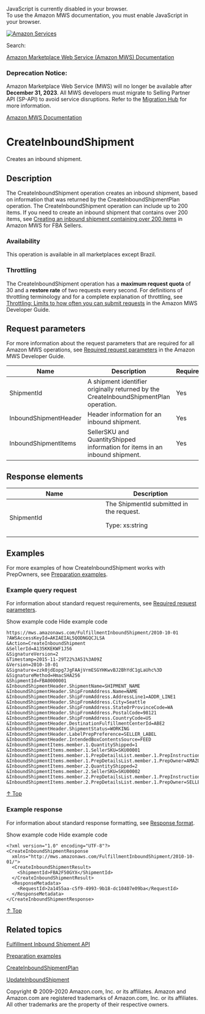 <div id="MWSDX_noscript">

JavaScript is currently disabled in your browser.  
To use the Amazon MWS documentation, you must enable JavaScript in your
browser.

</div>

<div id="MWSDX_divtop">

[![Amazon
Services](https://images-na.ssl-images-amazon.com/images/G/08/mwsportal/fr_FR/amazonservices.gif "Amazon Services")](http://services.amazon.fr)

<div id="MWSDX_search">

<span id="MWSDX_searchlbl">Search:</span>

</div>

  
<span id="MWSDX_titlebar">[Amazon Marketplace Web Service (Amazon MWS)
Documentation](https://developer.amazonservices.fr/gp/mws/docs.html)</span>
<span id="MWSDX_dep_notice"></span>

### Deprecation Notice:

Amazon Marketplace Web Service (MWS) will no longer be available after
**December 31, 2023**. All MWS developers must migrate to Selling
Partner API (SP-API) to avoid service disruptions. Refer to the
[Migration
Hub](https://developer-docs.amazon.com/sp-api/page/migration-hub) for
more information.

</div>

<div id="MWSDX_divbottom">

<div id="MWSDX_divleft">

<div id="MWSDX_toc">

</div>

</div>

<div id="MWSDX_divright">

<div id="MWSDX_content">

<span id="MWSDX_breadcrumbs">[Amazon MWS
Documentation](https://developer.amazonservices.fr/gp/mws/docs.html)</span>

<div id="FBAInbound_CreateInboundShipment" class="nested0">

# CreateInboundShipment

<div class="body">

<span class="ph">Creates an inbound shipment.</span>

</div>

<div id="Description" class="topic concept nested1">

## Description

<div class="body conbody">

<div class="section">

The <span class="keyword apiname">CreateInboundShipment</span> operation
creates an inbound shipment, based on information that was returned by
the <span class="keyword apiname">CreateInboundShipmentPlan</span>
operation. The <span
class="keyword apiname">CreateInboundShipment</span> operation can
include up to 200 items. If you need to create an inbound shipment that
contains over 200 items, see
<a href="../fba_guide/FBAGuide_CreateShipment200Items.md" class="xref">Creating an inbound shipment containing over 200 items</a>
in <span class="ph">Amazon MWS for FBA Sellers</span>.

</div>

<div class="section">

### Availability

This operation is available in all marketplaces except Brazil.

</div>

<div class="section">

### Throttling

The <span class="keyword apiname">CreateInboundShipment</span> operation
has a **maximum request quota** of 30 and a **restore rate** of two
requests every second. <span class="ph">For definitions of throttling
terminology and for a complete explanation of throttling, see
<a href="../dev_guide/DG_Throttling.md" class="xref">Throttling: Limits to how often you can submit requests</a>
in the <span class="ph">Amazon MWS Developer Guide</span>.</span>

</div>

</div>

</div>

<div id="RequestParameters" class="topic reference nested1">

## Request parameters

<div class="body refbody">

<div class="section">

<span class="ph">For more information about the request parameters that
are required for all <span class="ph">Amazon MWS</span> operations, see
<a href="../dev_guide/DG_RequiredRequestParameters.md" class="xref">Required request parameters</a>
in the <span class="ph">Amazon MWS Developer Guide</span>.</span>

</div>

<div class="tablenoborder">

| Name                                                        | Description                                                                                                                                                                      | Required | Values                                                                                                                                                                                                                                      |
|-------------------------------------------------------------|----------------------------------------------------------------------------------------------------------------------------------------------------------------------------------|----------|---------------------------------------------------------------------------------------------------------------------------------------------------------------------------------------------------------------------------------------------|
| <span class="keyword parmname">ShipmentId</span>            | <span class="ph">A shipment identifier originally returned by the <span class="keyword apiname">CreateInboundShipmentPlan</span> operation.</span>                               | Yes      | <span class="ph">Type: xs:string</span>                                                                                                                                                                                                     |
| <span class="keyword parmname">InboundShipmentHeader</span> | <span class="ph">Header information for an inbound shipment. </span>                                                                                                             | Yes      | Type: <a href="FBAInbound_Datatypes.md#InboundShipmentHeader" class="xref" title="Inbound shipment information used to create and update inbound shipments.">InboundShipmentHeader</a>                                                    |
| <span class="keyword parmname">InboundShipmentItems</span>  | <span class="ph"><span class="keyword parmname">SellerSKU</span> and <span class="keyword parmname">QuantityShipped</span> information for items in an inbound shipment. </span> | Yes      | Type: <a href="FBAInbound_Datatypes.md#InboundShipmentItem" class="xref" title="Item information for an inbound shipment. Submitted with a call to the CreateInboundShipment or UpdateInboundShipment operation.">InboundShipmentItem</a> |

</div>

</div>

</div>

<div id="ResponseElements" class="topic reference nested1">

## Response elements

<div class="body refbody">

<div class="tablenoborder">

<table id="ResponseElements__ResponseElementsTable" class="table" data-cellpadding="4" data-cellspacing="0" data-summary="" data-frame="border" data-border="1" data-rules="all">
<colgroup>
<col style="width: 50%" />
<col style="width: 50%" />
</colgroup>
<thead class="thead" data-align="left">
<tr class="header row">
<th id="d34735e295" class="entry" data-valign="top" width="19.083969465648853%">Name</th>
<th id="d34735e298" class="entry" data-valign="top" width="80.91603053435115%">Description</th>
</tr>
</thead>
<tbody class="tbody">
<tr class="odd row">
<td class="entry" data-valign="top" width="19.083969465648853%" headers="d34735e295 "><span class="keyword parmname">ShipmentId</span></td>
<td class="entry" data-valign="top" width="80.91603053435115%" headers="d34735e298 "><span class="ph">The <span class="keyword parmname">ShipmentId</span> submitted in the request.</span>
<p><span class="ph">Type: xs:string</span></p></td>
</tr>
</tbody>
</table>

</div>

</div>

</div>

<div id="Examples" class="topic reference nested1">

## Examples

<div class="body refbody">

<div class="section">

For more examples of how <span
class="keyword apiname">CreateInboundShipment</span> works with <span
class="keyword parmname">PrepOwners</span>, see
<a href="FBAInbound_PreparationExamples.md" class="xref" title="These examples demonstrate how to create separate shipments for items that have different PrepOwners for the same PrepInstruction, and show how errors can result if the same instruction is given to two owners in the same shipment.">Preparation examples</a>.

</div>

<div class="section">

### Example query request

<span class="ph">For information about standard request requirements,
see
<a href="../dev_guide/DG_RequiredRequestParameters.md" class="xref">Required request parameters</a>.</span>

<span class="ph expander"> <span class="keyword parmname xshow">Show
example code</span> <span class="keyword parmname xhide">Hide example
code</span> </span>

<div class="sectiondiv content">

``` pre
https://mws.amazonaws.com/FulfillmentInboundShipment/2010-10-01
?AWSAccessKeyId=AKIAEIAL5QODNGQCJLSA
&Action=CreateInboundShipment
&SellerId=A135KKEKWF1J56
&SignatureVersion=2
&Timestamp=2015-11-29T22%3A51%3A09Z
&Version=2010-10-01
&Signature=zzk0jdEopg7JgFAAjVrmESGYHKwvBJ2BhYdC1gLaUhc%3D
&SignatureMethod=HmacSHA256
&ShipmentId=FBA0000001
&InboundShipmentHeader.ShipmentName=SHIPMENT_NAME
&InboundShipmentHeader.ShipFromAddress.Name=NAME
&InboundShipmentHeader.ShipFromAddress.AddressLine1=ADDR_LINE1
&InboundShipmentHeader.ShipFromAddress.City=Seattle
&InboundShipmentHeader.ShipFromAddress.StateOrProvinceCode=WA
&InboundShipmentHeader.ShipFromAddress.PostalCode=98121
&InboundShipmentHeader.ShipFromAddress.CountryCode=US
&InboundShipmentHeader.DestinationFulfillmentCenterId=ABE2
&InboundShipmentHeader.ShipmentStatus=WORKING
&InboundShipmentHeader.LabelPrepPreference=SELLER_LABEL
&InboundShipmentHeader.IntendedBoxContentsSource=FEED
&InboundShipmentItems.member.1.QuantityShipped=1
&InboundShipmentItems.member.1.SellerSKU=SKU00001
&InboundShipmentItems.member.1.PrepDetailsList.member.1.PrepInstruction=Taping 
&InboundShipmentItems.member.1.PrepDetailsList.member.1.PrepOwner=AMAZON
&InboundShipmentItems.member.2.QuantityShipped=2
&InboundShipmentItems.member.2.SellerSKU=SKU00002
&InboundShipmentItems.member.2.PrepDetailsList.member.1.PrepInstruction=Taping 
&InboundShipmentItems.member.2.PrepDetailsList.member.1.PrepOwner=SELLER
```

<a href="#Examples" class="xref">↑ Top</a>

</div>

</div>

<div class="section">

### Example response

<span class="ph">For information about standard response formatting, see
<a href="../dev_guide/DG_ResponseFormat.md" class="xref">Response format</a>.</span>

<span class="ph expander"> <span class="keyword parmname xshow">Show
example code</span> <span class="keyword parmname xhide">Hide example
code</span> </span>

<div class="sectiondiv content">

``` pre
<?xml version="1.0" encoding="UTF-8"?>
<CreateInboundShipmentResponse
  xmlns="http://mws.amazonaws.com/FulfillmentInboundShipment/2010-10-01/">
  <CreateInboundShipmentResult>
    <ShipmentId>FBA2F50GYX</ShipmentId>
  </CreateInboundShipmentResult>
  <ResponseMetadata>
    <RequestId>2a1455aa-c5f9-4993-9b18-dc10407e09ba</RequestId>
  </ResponseMetadata>
</CreateInboundShipmentResponse>
```

<a href="#Examples" class="xref">↑ Top</a>

</div>

</div>

</div>

</div>

<div id="RelatedTopics" class="topic nested1">

## Related topics

<div class="body">

<a href="../fba_inbound/FBAInbound_Overview.md" class="xref">Fulfillment Inbound Shipment API</a>

<a href="FBAInbound_PreparationExamples.md" class="xref" title="These examples demonstrate how to create separate shipments for items that have different PrepOwners for the same PrepInstruction, and show how errors can result if the same instruction is given to two owners in the same shipment.">Preparation examples</a>

<a href="../fba_inbound/FBAInbound_CreateInboundShipmentPlan.md" class="xref">CreateInboundShipmentPlan</a>

<a href="FBAInbound_UpdateInboundShipment.md" class="xref" title="Updates an existing inbound shipment.">UpdateInboundShipment</a>

</div>

</div>

</div>

<div id="MWSDX_footer">

Copyright © 2009-2020 Amazon.com, Inc. or its affiliates. Amazon and
Amazon.com are registered trademarks of Amazon.com, Inc. or its
affiliates. All other trademarks are the property of their respective
owners.

</div>

</div>

</div>

<div style="clear: both;">

</div>

</div>
